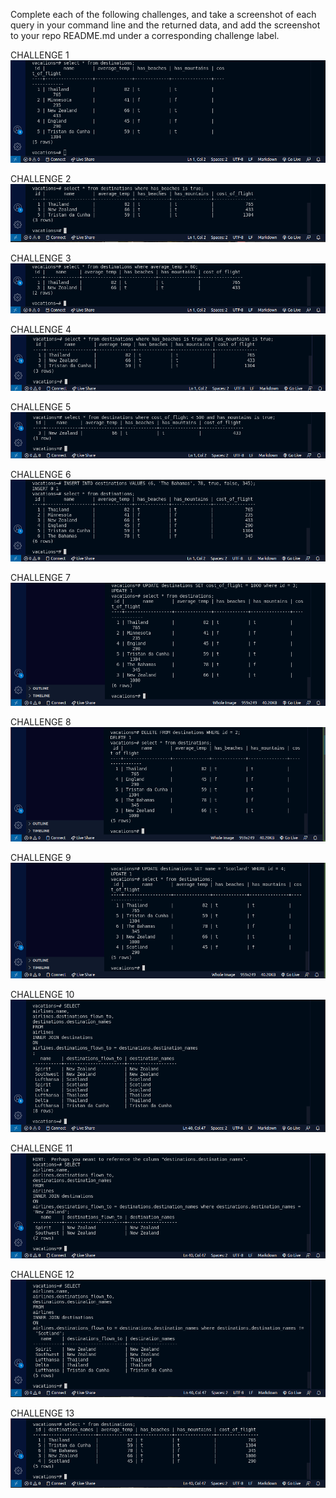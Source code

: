 Complete each of the following challenges, and take a screenshot of each query in your command line and the returned data, and add the screenshot to your repo README.md under a corresponding challenge label.

CHALLENGE 1
![Challenege 1](/Screenshots/1.png?raw=true)

CHALLENGE 2
![Challenege 2](/Screenshots/2.png?raw=true)

CHALLENGE 3
![Challenege 3](/Screenshots/3.png?raw=true)

CHALLENGE 4
![Challenege 4](/Screenshots/4.png?raw=true)

CHALLENGE 5
![Challenege 5](/Screenshots/5.png?raw=true)

CHALLENGE 6
![Challenege 6](/Screenshots/6.png?raw=true)

CHALLENGE 7
![Challenege 7](/Screenshots/7.png?raw=true)

CHALLENGE 8
![Challenege 8](/Screenshots/8.png?raw=true)

CHALLENGE 9
![Challenege 9](/Screenshots/9.png?raw=true)

CHALLENGE 10
![Challenege 10](/Screenshots/10.png?raw=true)

CHALLENGE 11
![Challenege 11](/Screenshots/11.png?raw=true)

CHALLENGE 12
![Challenege 12](/Screenshots/12.png?raw=true)

CHALLENGE 13
![Challenege 13](/Screenshots/13.png?raw=true)